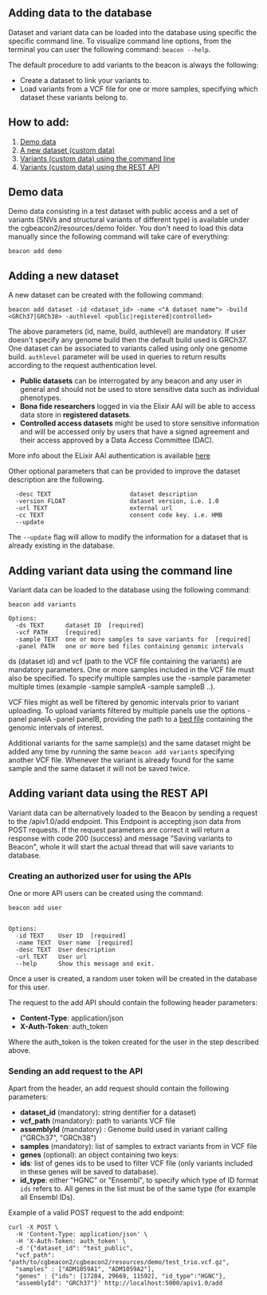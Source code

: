 
## Adding data to the database

Dataset and variant data can be loaded into the database using specific the specific command line. To visualize command line options, from the terminal you can user the following command: `beacon --help`.

The default procedure to add variants to the beacon is always the following:

- Create a dataset to link your variants to.
- Load variants from a VCF file for one or more samples, specifying which dataset these variants belong to.

## How to add:
1. [ Demo data ](#demodata)
1. [ A new dataset (custom data)](#dataset)
1. [ Variants (custom data) using the command line](#variants_cli)
1. [ Variants (custom data) using the REST API](#variants_api)


<a name="demodata"></a>
## Demo data
Demo data consisting in a test dataset with public access and a set of variants (SNVs and structural variants of different type) is available under the cgbeacon2/resources/demo folder. You don't need to load this data manually since the following command will take care of everything:
```
beacon add demo
```

<a name="dataset"></a>
## Adding a new dataset
A new dataset can be created with the following command:
```
beacon add dataset -id <dataset_id> -name <"A dataset name"> -build <GRCh37|GRCh38> -authlevel <public|registered|controlled>
```
The above parameters (id, name, build, authlevel) are mandatory. If user doesn't specify any genome build then the default build used is GRCh37. One dataset can be associated to variants called using only one genome build.
`authlevel` parameter will be used in queries to return results according to the request authentication level.

- **Public datasets** can be interrogated by any beacon and any user in general and should not be used to store sensitive data such as individual phenotypes.
- **Bona fide researchers** logged in via the Elixir AAI will be able to access data store in **registered datasets**.
- **Controlled access datasets** might be used to store sensitive information and will be accessed only by users that have a signed agreement and their access approved by a Data Access Committee (DAC).


More info about the ELixir AAI authentication is available [here](https://elixir-europe.org/services/compute/aai)

Other optional parameters that can be provided to improve the dataset description are the following.
```
  -desc TEXT                      dataset description
  -version FLOAT                  dataset version, i.e. 1.0
  -url TEXT                       external url
  -cc TEXT                        consent code key. i.e. HMB
  --update
```
The `--update` flag will allow to modify the information for a dataset that is already existing in the database.


<a name="variants_cli"></a>
## Adding variant data using the command line
Variant data can be loaded to the database using the following command:

```
beacon add variants

Options:
  -ds TEXT      dataset ID  [required]
  -vcf PATH     [required]
  -sample TEXT  one or more samples to save variants for  [required]
  -panel PATH   one or more bed files containing genomic intervals
```
ds (dataset id) and vcf (path to the VCF file containing the variants) are mandatory parameters. One or more samples included in the VCF file must also be specified. To specify multiple samples use the -sample parameter multiple times (example -sample sampleA -sample sampleB ..).

VCF files might as well be filtered by genomic intervals prior to variant uploading. To upload variants filtered by multiple panels use the options -panel panelA -panel panelB, providing the path to a [bed file](http://genome.ucsc.edu/FAQ/FAQformat#format1) containing the genomic intervals of interest.

Additional variants for the same sample(s) and the same dataset might be added any time by running the same `beacon add variants` specifying another VCF file. Whenever the variant is already found for the same sample and the same dataset it will not be saved twice.

<a name="variants_api"></a>
## Adding variant data using the REST API
Variant data can be alternatively loaded to the Beacon by sending a request to the /apiv1.0/add endpoint.
This Endpoint is accepting json data from POST requests. If the request parameters are correct it will return a response with code 200 (success) and message "Saving variants to Beacon", whole it will start the actual thread that will save variants to database.

### Creating an authorized user for using the APIs
One or more API users can be created using the command:
```
beacon add user


Options:
  -id TEXT    User ID  [required]
  -name TEXT  User name  [required]
  -desc TEXT  User description
  -url TEXT   User url
  --help      Show this message and exit.
```
Once a user is created, a random user token will be created in the database for this user.


The request to the add API should contain the following header parameters:
 - **Content-Type**: application/json
 - **X-Auth-Token**: auth_token

Where the auth_token is the token created for the user in the step described above.

### Sending an add request to the API
Apart from the header, an add request should contain the following parameters:
 - **dataset_id** (mandatory): string dentifier for a dataset)
 - **vcf_path** (mandatory): path to variants VCF file
 - **assemblyId** (mandatory) : Genome build used in variant calling ("GRCh37", "GRCh38")
 - **samples** (mandatory): list of samples to extract variants from in VCF file
 - **genes** (optional): an object containing two keys:
  - **ids**: list of genes ids to be used to filter VCF file (only variants included in these genes will be saved to database).
  - **id_type**: either "HGNC" or "Ensembl", to specify which type of ID format `ids` refers to. All genes in the list must be of the same type (for example all Ensembl IDs).

Example of a valid POST request to the add endpoint:
```
curl -X POST \
  -H 'Content-Type: application/json' \
  -H 'X-Auth-Token: auth_token' \
  -d '{"dataset_id": "test_public",
  "vcf_path": "path/to/cgbeacon2/cgbeacon2/resources/demo/test_trio.vcf.gz",
  "samples" : ["ADM1059A1", "ADM1059A2"],
  "genes" : {"ids": [17284, 29669, 11592], "id_type":"HGNC"},
  "assemblyId": "GRCh37"}' http://localhost:5000/apiv1.0/add
```
